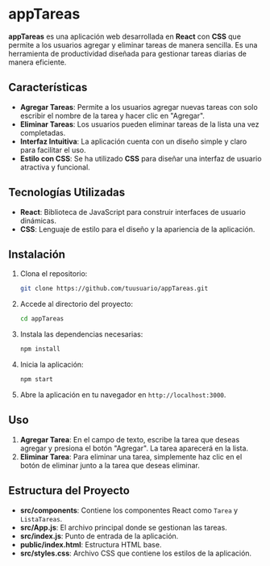 
# appTareas

**appTareas** es una aplicación web desarrollada en **React** con **CSS** que permite a los usuarios agregar y eliminar tareas de manera sencilla. Es una herramienta de productividad diseñada para gestionar tareas diarias de manera eficiente.

## Características

- **Agregar Tareas**: Permite a los usuarios agregar nuevas tareas con solo escribir el nombre de la tarea y hacer clic en "Agregar".
- **Eliminar Tareas**: Los usuarios pueden eliminar tareas de la lista una vez completadas.
- **Interfaz Intuitiva**: La aplicación cuenta con un diseño simple y claro para facilitar el uso.
- **Estilo con CSS**: Se ha utilizado **CSS** para diseñar una interfaz de usuario atractiva y funcional.

## Tecnologías Utilizadas

- **React**: Biblioteca de JavaScript para construir interfaces de usuario dinámicas.
- **CSS**: Lenguaje de estilo para el diseño y la apariencia de la aplicación.

## Instalación

1. Clona el repositorio:

    ```bash
    git clone https://github.com/tuusuario/appTareas.git
    ```

2. Accede al directorio del proyecto:

    ```bash
    cd appTareas
    ```

3. Instala las dependencias necesarias:

    ```bash
    npm install
    ```

4. Inicia la aplicación:

    ```bash
    npm start
    ```

5. Abre la aplicación en tu navegador en `http://localhost:3000`.

## Uso

1. **Agregar Tarea**: En el campo de texto, escribe la tarea que deseas agregar y presiona el botón "Agregar". La tarea aparecerá en la lista.
2. **Eliminar Tarea**: Para eliminar una tarea, simplemente haz clic en el botón de eliminar junto a la tarea que deseas eliminar.

## Estructura del Proyecto

- **src/components**: Contiene los componentes React como `Tarea` y `ListaTareas`.
- **src/App.js**: El archivo principal donde se gestionan las tareas.
- **src/index.js**: Punto de entrada de la aplicación.
- **public/index.html**: Estructura HTML base.
- **src/styles.css**: Archivo CSS que contiene los estilos de la aplicación.
